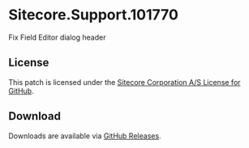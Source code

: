 # Sitecore.Support.101770
Fix Field Editor dialog header

## License  
This patch is licensed under the [Sitecore Corporation A/S License for GitHub](https://github.com/sitecoresupport/Sitecore.Support.101770/blob/master/LICENSE).  

## Download  
Downloads are available via [GitHub Releases](https://github.com/sitecoresupport/Sitecore.Support.101770/releases).  
